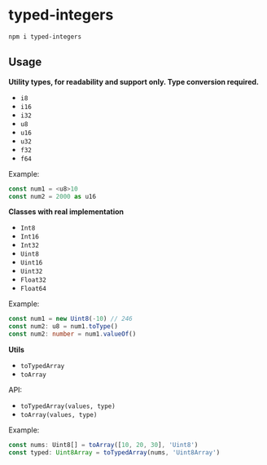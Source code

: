 # typed-integers

```bash
npm i typed-integers
```

## Usage

**Utility types, for readability and support only. Type conversion required.**

- `i8`
- `i16`
- `i32`
- `u8`
- `u16`
- `u32`
- `f32`
- `f64`

Example:

```ts
const num1 = <u8>10
const num2 = 2000 as u16
```

**Classes with real implementation**

- `Int8`
- `Int16`
- `Int32`
- `Uint8`
- `Uint16`
- `Uint32`
- `Float32`
- `Float64`

Example:

```ts
const num1 = new Uint8(-10) // 246
const num2: u8 = num1.toType()
const num2: number = num1.valueOf()
```

**Utils**

- `toTypedArray`
- `toArray`

API:

- `toTypedArray(values, type)`
- `toArray(values, type)`

Example:

```ts
const nums: Uint8[] = toArray([10, 20, 30], 'Uint8')
const typed: Uint8Array = toTypedArray(nums, 'Uint8Array')
```
